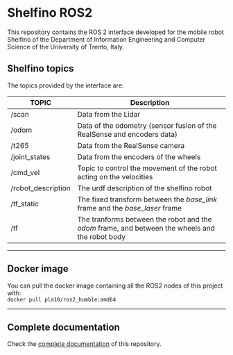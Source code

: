 # Shelfino ROS2

This repository contains the ROS 2 interface developed for the mobile robot Shelfino of the Department of Information Engineering and Computer Science of the University of Trento, Italy.

## Shelfino topics

The topics provided by the interface are:

|       TOPIC        | Description |
| ------------------ | ----------- |
| /scan              | Data from the Lidar |
| /odom              | Data of the odometry (sensor fusion of the RealSense and encoders data) |
| /t265              | Data from the RealSense camera |
| /joint_states      | Data from the encoders of the wheels |
| /cmd_vel           | Topic to control the movement of the robot acting on the velocities |
| /robot_description | The urdf description of the shelfino robot |
| /tf_static         | The fixed transform between the *base_link* frame and the *base_laser* frame |
| /tf                | The tranforms between the robot and the *odom* frame, and between the wheels and the robot body |


---
## Docker image

You can pull the docker image containing all the ROS2 nodes of this project with: <br/>
`docker pull pla10/ros2_humble:amd64` 

---
## Complete documentation

Check the [complete documentation](https://pla10.github.io/Shelfino_ROS2) of this repository.